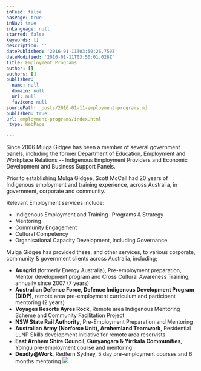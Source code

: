 ```yaml
---
inFeed: false
hasPage: true
inNav: true
inLanguage: null
starred: false
keywords: []
description: ''
datePublished: '2016-01-11T03:50:26.750Z'
dateModified: '2016-01-11T03:50:01.028Z'
title: Employment Programs
author: []
authors: []
publisher:
  name: null
  domain: null
  url: null
  favicon: null
sourcePath: _posts/2016-01-11-employment-programs.md
published: true
url: employment-programs/index.html
_type: WebPage

---
```

Since 2006 Mulga Gidgee has been a member of several government 
panels, including the former Department of Education, Employment and 
Workplace Relations -- Indigenous Employment Providers and Economic 
Development and Business Support Panels. 

Prior to establishing 
Mulga Gidgee, Scott McCall had 20 years of Indigenous employment and 
training experience, across Australia, in government, corporate and 
community.

Relevant Employment services include:

* Indigenous Employment and Training- Programs & Strategy
* Mentoring 
* Community Engagement 
* Cultural Competency 
* Organisational Capacity Development, including Governance

Mulga Gidgee has provided these, and other services, to various 
corporate, community & government clients across Australia, 
including;

* **Ausgrid** (formerly Energy Australia), 
Pre-employment preparation, Mentor development program and Cross 
Cultural Awareness Training, annually since 2007 (7 years)
* **Australian
Defence Force, Defence Indigenous Development Program (DIDP)**, remote 
area pre-employment curriculum and participant mentoring (2 years)
* **Voyages Resorts Ayres Rock**, Remote area Indigenous Mentoring Scheme and Community Facilitation Project
* **NSW State Rail Authority**, Pre-Employment Preparation and Mentoring
* **Australian Army (Norforce Unit), Arnhemland Teamwork**, Residential LLNP Skills development initiative for remote area reservists
* **East Arnhem Shire Council, Gunyangara & Yirrkala Communities**, Yolngu pre-employment course and mentoring
* **Deadly@Work**, Redfern Sydney, 5 day pre-employment courses and 6 months mentoring
![](https://the-grid-user-content.s3-us-west-2.amazonaws.com/e3ef80f5-9dca-4c12-b408-244269253f9c.jpg)